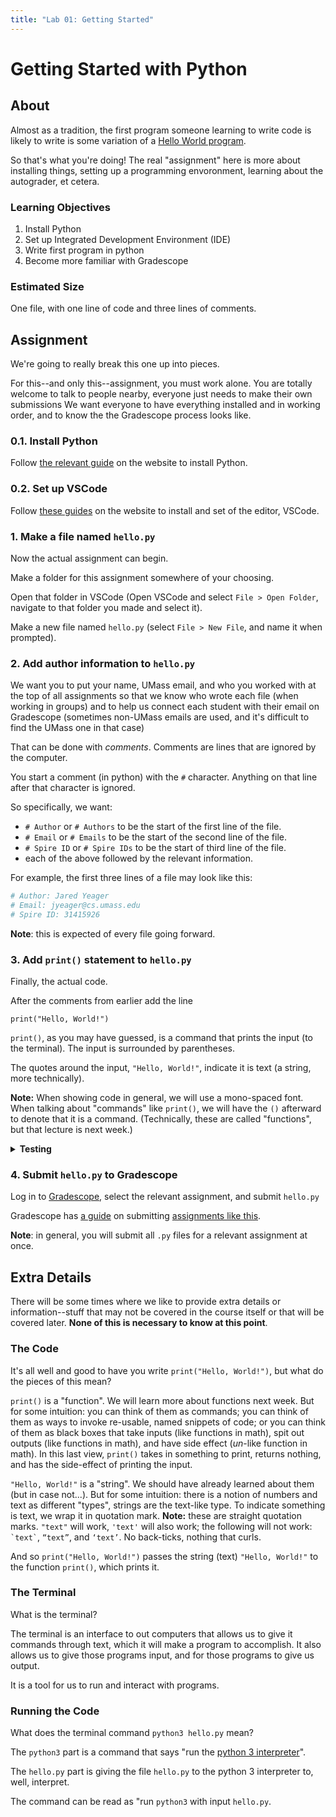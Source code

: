 ```yaml
---
title: "Lab 01: Getting Started"
---
```


# Getting Started with Python

## About

Almost as a tradition, the first program someone learning to write code is likely to write is some variation of a [Hello World program](https://en.wikipedia.org/wiki/%22Hello%2C_World!%22_program). 

So that's what you're doing! The real "assignment" here is more about installing things, setting up a programming envoronment, learning about the autograder, et cetera.

### Learning Objectives

1. Install Python
2. Set up Integrated Development Environment (IDE)
3. Write first program in python
4. Become more familiar with Gradescope

### Estimated Size

One file, with one line of code and three lines of comments.

## Assignment

We're going to really break this one up into pieces.

For this--and only this--assignment, you must work alone.
You are totally welcome to talk to people nearby, everyone just needs to make their own submissions
We want everyone to have everything installed and in working order,
and to know the the Gradescope process looks like.

### **0.1. Install Python**

Follow [the relevant guide](../guides/installing-python) on the website to install Python.

### **0.2. Set up VSCode**

Follow [these guides](../guides/vscode) on the website to install and set of the editor, VSCode.

### **1. Make a file named `hello.py`**

Now the actual assignment can begin.

Make a folder for this assignment somewhere of your choosing.

Open that folder in VSCode (Open VSCode and select `File > Open Folder`, navigate to that folder you made and select it).

Make a new file named `hello.py` (select `File > New File`, and name it when prompted).

### **2. Add author information to `hello.py`**

We want you to put your name, UMass email, 
and who you worked with at the top of all assignments
so that we know who wrote each file (when working in groups)
and to help us connect each student with their email on Gradescope
(sometimes non-UMass emails are used,
and it's difficult to find the UMass one in that case)

That can be done with *comments*. Comments are lines that are ignored by the computer.

You start a comment (in python) with the `#` character.
Anything on that line after that character is ignored.

So specifically, we want:
* `# Author` or `# Authors` to be the start of the first line of the file.
* `# Email` or `# Emails` to be the start of the second line of the file.
* `# Spire ID` or `# Spire IDs` to be the start of third line of the file.
* each of the above followed by the relevant information.

For example, the first three lines of a file may look like this:
```py
# Author: Jared Yeager
# Email: jyeager@cs.umass.edu
# Spire ID: 31415926
```



**Note**: this is expected of every file going forward.

### **3. Add `print()` statement to `hello.py`**

Finally, the actual code.

After the comments from earlier add the line
```
print("Hello, World!")
```

`print()`, as you may have guessed, is a command that prints the input (to the terminal). The input is surrounded by parentheses.

The quotes around the input, `"Hello, World!"`, indicate it is text (a string, more technically).

**Note:** When showing code in general, we will use a mono-spaced font. When talking about "commands" like `print()`, we will have the `()` afterward to denote that it is a command. (Technically, these are called "functions", but that lecture is next week.)

<details>
<summary><b>Testing</b></summary>

While we have autograded tests for you, we don't want to encourage dependence on the autograder. We want to try and impart testing and debugging skills so that you are equipped in any circumstance.

To that end, we will have testing recommendations/suggestions where we can, so that you can test your code.

In this case, running the code and making sure "Hello, World!" is printed is the natural thing to do. Running code and making sure it does what you expect is the essence of testing. (Finding out where it first deviates from what you expect is the essence of debugging)

To run the code, open the built-in terminal (select `Terminal > New Terminal`) and type in `python3 hello.py` in the terminal.

You should now see:
```
$ python3 hello.py
Hello, World!
```

This `$` sign notation is not literal, it represents lines you entered input on.

</details>

### **4. Submit `hello.py` to Gradescope**

Log in to [Gradescope](https://www.gradescope.com), select the relevant assignment, and submit `hello.py`

Gradescope has [a guide](https://help.gradescope.com/article/ccbpppziu9-student-submit-work) on submitting
[assignments like this](https://help.gradescope.com/article/ccbpppziu9-student-submit-work#submitting_code).

**Note**: in general, you will submit all `.py` files for a relevant assignment at once.

## Extra Details

There will be some times where we like to provide extra details or information--stuff that may not be covered in the course itself or that will be covered later. **None of this is necessary to know at this point**.

### The Code

It's all well and good to have you write `print("Hello, World!")`, but what do the pieces of this mean?

`print()` is a "function". We will learn more about functions next week. But for some intuition: you can think of them as commands; you can think of them as ways to invoke re-usable, named snippets of code; or you can think of them as black boxes that take inputs (like functions in math), spit out outputs (like functions in math), and have side effect (*un*-like function in math). In this last view, `print()` takes in something to print, returns nothing, and has the side-effect of printing the input.

`"Hello, World!"` is a "string". We should have already learned about them (but in case not...). But for some intuition: there is a notion of numbers and text as different "types", strings are the text-like type. To indicate something is text, we wrap it in quotation mark. **Note:** these are straight quotation marks. `"text"` will work, `'text'` will also work; the following will not work: `` `text` ``, `“text”`, and `‘text’`. No back-ticks, nothing that curls.

And so `print("Hello, World!")` passes the string (text) `"Hello, World!"` to the function `print()`, which prints it.

### The Terminal

What is the terminal?

The terminal is an interface to out computers that allows us to give it commands through text, which it will make a program to accomplish. It also allows us to give those programs input, and for those programs to give us output.

It is a tool for us to run and interact with programs.

### Running the Code

What does the terminal command `python3 hello.py` mean?

The `python3` part is a command that says "run the [python 3 interpreter](https://docs.python.org/3/tutorial/interpreter.html)".

The `hello.py` part is giving the file `hello.py` to the python 3 interpreter to, well, interpret.

The command can be read as "run `python3` with input `hello.py`.
